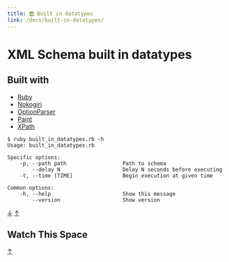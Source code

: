 ```yaml
---
title: 🆎 Built in datatypes
link: /docs/built-in-datatypes/
---
```


# XML Schema built in datatypes

## Built with

- [Ruby](https://www.ruby-lang.org)
- [Nokogiri](https://nokogiri.org/)
- [OptionParser](https://ruby-doc.org/stdlib-2.6.3/libdoc/optparse/rdoc/OptionParser.html)
- [Paint](https://github.com/janlelis/paint)
- [XPath](https://www.w3schools.com/xml/xpath_intro.asp)

```
$ ruby built_in_datatypes.rb -h
Usage: built_in_datatypes.rb

Specific options:
    -p, --path path                  Path to schema
        --delay N                    Delay N seconds before executing
    -t, --time [TIME]                Begin execution at given time

Common options:
    -h, --help                       Show this message
        --version                    Show version
```

[&#8595;](#watch-this-space) [&#8593;](#built-in-datatypes)

## Watch This Space

[&#8593;](#built-in-datatypes)

